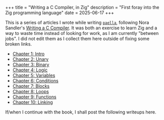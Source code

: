 +++
title = "Writing a C Compiler, in Zig"
description = "First foray into the Zig programming language"
date = 2025-06-17
+++

This is a series of articles I wrote while writing [`paella`](https://github.com/asibahi/paella), following Nora Sandler's [Writing a C Compiler](https://norasandler.com/2022/03/29/Write-a-C-Compiler-the-Book.html). It was both an exercise to learn Zig and a way to waste time instead of looking for work, as I am currently "between jobs". I did not edit them as I collect them here outside of fixing some broken links.

- [Chapter 1: Intro](@/paella/c1.md)
- [Chapter 2: Unary](@/paella/c2.md)
- [Chapter 3: Binary](@/paella/c3.md)
- [Chapter 4: Logic](@/paella/c4.md)
- [Chapter 5: Variables](@/paella/c5.md)
- [Chapter 6: Conditions](@/paella/c6.md)
- [Chapter 7: Blocks](@/paella/c7.md)
- [Chapter 8: Loops](@/paella/c8.md)
- [Chapter 9: Functions](@/paella/c9.md)
- [Chapter 10: Linking](@/paella/c10.md)

If/when I continue with the book, I shall post the following writeups here.
